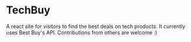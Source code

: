 # TechBuy
A react site for visitors to find the best deals on tech products. It currently uses Best Buy's API. Contributions from others are welcome :)
